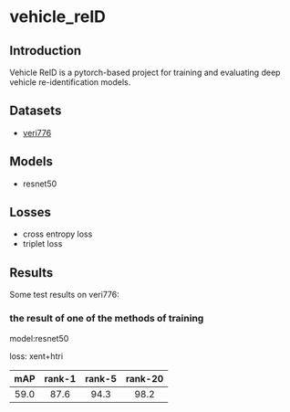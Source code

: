 # vehicle_reID
## Introduction
Vehicle ReID is a pytorch-based project for training and evaluating deep vehicle re-identification models.

## Datasets
+ [veri776](https://github.com/VehicleReId/VeRidataset)

## Models
+ resnet50
## Losses
+ cross entropy loss
+ triplet loss

## Results
Some test results on veri776:

### the result of one of the methods of training
model:resnet50 

loss: xent+htri

| mAP | rank-1 | rank-5 | rank-20 |
|:---:| :----: | :----: | :-----: |
|59.0|87.6|94.3|98.2|

